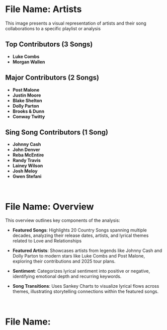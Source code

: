 # File Name: Artists
This image presents a visual representation of artists and their song collaborations to a specific playlist or analysis

## Top Contributors (3 Songs)
- **Luke Combs**
- **Morgan Wallen**

## Major Contributors (2 Songs)
- **Post Malone**
- **Justin Moore**
- **Blake Shelton**
- **Dolly Parton**
- **Brooks & Dunn**
- **Conway Twitty**

## Sing Song Contributors (1 Song)
- **Johnny Cash**
- **John Denver**
- **Reba McEntire**
- **Randy Travis**
- **Lainey Wilson**
- **Josh Meloy**
- **Gwen Stefani**

<br>

# File Name: Overview
This overview outlines key components of the analysis:
- **Featured Songs**: Highlights 20 Country Songs spanning multiple decades, analyzing their release dates, artists, and lyrical themes related to Love and Relationships

- **Featured Artists**: Showcases artists from legends like Johnny Cash and Dolly Parton to modern stars like Luke Combs and Post Malone, exploring their contributions and 2025 tour plans.

- **Sentiment**: Categorizes lyrical sentiment into positive or negative, identifying emotional depth and recurring keywords.

- **Song Transitions**: Uses Sankey Charts to visualize lyrical flows across themes, illustrating storytelling connections within the featured songs.

<br>

# File Name: 
